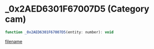 # _0x2AED6301F67007D5 (Category cam)

```js
function _0x2AED6301F67007D5(entity: number): void
```

[filename](_0x2AED6301F67007D5_m.md ':include')